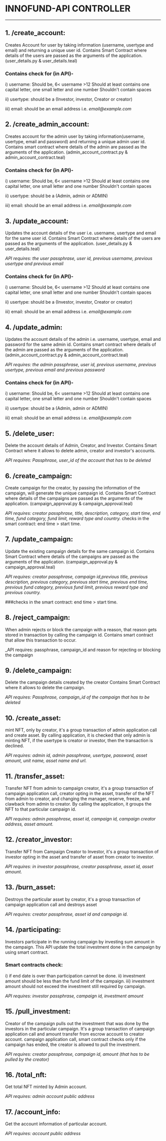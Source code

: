 
# **INNOFUND-API CONTROLLER**
---

## **1. /create_account:**
Creates Account for user by taking information (username, usertype and email) and returning a unique user id.
Contains Smart Contract where details of the users are passed as the arguments of the application. (user_details.py & user_details.teal)

### Contains check for (in API)-
i) username:
Should be, 6< username >12
Should at least contains one capital letter, one small letter and one number
Shouldn't contain spaces

ii) usertype:
should be a (Investor, investor, Creator or creator)

iii) email:
should be an email address i.e. _email@example.com_

## **2. /create_admin_account:**
Creates account for the admin user by taking information(username, usertype, email and password) and returning a unique admin user id.
Contains smart contract where details of the admin are passed as the arguments of the application. (admin_account_contract.py & admin_account_contract.teal)

### Contains check for (in API)-
i) username:
Should be, 6< username >12
Should at least contains one capital letter, one small letter and one number
Shouldn't contain spaces

ii) usertype:
should be a (Admin, admin or ADMIN)

iii) email:
should be an email address i.e. _email@example.com_

## **3. /update_account:**
Updates the account details of the user i.e. username, usertype and email for the same user id.
Contains Smart Contract where details of the users are passed as the arguments of the application. (user_details.py & user_details.teal)

_API requires: the user passphrase, user id, previous username, previous usertype and previous email_

### Contains check for (in API)-
i) username:
Should be, 6< username >12
Should at least contains one capital letter, one small letter and one number
Shouldn't contain spaces

ii) usertype:
should be a (Investor, investor, Creator or creator)

iii) email:
should be an email address i.e. _email@example.com_

## **4. /update_admin:**
Updates the account details of the admin i.e. username, usertype, email and password for the same admin id.
Contains smart contract where details of the admin are passed as the arguments of the application. (admin_account_contract.py & admin_account_contract.teal)

_API requires: the admin passphrase, user id, previous username, previous usertype, previous email and previous password_

### Contains check for (in API)-
i) username:
Should be, 6< username >12
Should at least contains one capital letter, one small letter and one number
Shouldn't contain spaces

ii) usertype:
should be a (Admin, admin or ADMIN)

iii) email:
should be an email address i.e. _email@example.com_

## **5. /delete_user:**
Delete the account details of Admin, Creator, and Investor.
Contains Smart Contract where it allows to delete admin, creator and investor's accounts.

_API requires: Passphrase, user_id of the account that has to be deleted_

## **6. /create_campaign:**
Create campaign for the creator, by passing the information of the campaign, will generate the unique campaign id.
Contains Smart Contract where details of the campaigns are passed as the arguments of the application. (campaign_approval.py & campaign_approval.teal)

_API requires: creator passphrase, title, description, category, start time, end time, fund category, fund limit, reward type and country._
checks in the smart contract: end time > start time.

## **7. /update_campaign:**
Update the existing campaign details for the same campaign id.
Contains Smart Contract where details of the campaigns are passed as the arguments of the application. (campaign_approval.py & campaign_approval.teal)

_API requires: creator passphrase, campaign id,previous title, previous description, previous category, previous start time, previous end time, previous fund category, previous fund limit, previous reward type and previous country._

###checks in the smart contract: end time > start time.

## **8. /reject_campaign:**
When admin rejects or block the campaign with a reason, that reason gets stored in transaction by calling the campaign id.
Contains smart contract that allow this transaction to occur.

_API requires: passphrase, campaign_id and reason for rejecting or blocking the campaign

## **9. /delete_campaign:**
Delete the campaign details created by the creator
Contains Smart Contract where it allows to delete the campaign.

_API requires: Passphrase, campaign_id of the campaign that has to be deleted_

## **10. /create_asset:**
mint NFT, only by creator, it's a group transaction of admin application call and create asset.
By calling application, it is checked that only admin is minting NFT, if the usertype is creator or investor, then the transaction is declined.

_API requires: admin id, admin passphrase, usertype, password, asset amount, unit name, asset name and url._

## **11. /transfer_asset:**
Transfer NFT from admin to campaign creator, it's a group transaction of campaign application call, creator opting in the asset, transfer of the NFT from admin to creator, and changing the manager, reserve, freeze, and clawback from admin to creator.
By calling the application, it groups the NFT to that particular campaign id.

_API requires: admin passphrase, asset id, campaign id, campaign creator address, asset amount._

## **12. /creator_investor:**
Transfer NFT from Campaign Creator to Investor, it's a group transaction of investor opting in the asset and transfer of asset from creator to investor.

_API requires: in investor passphrase, creator passphrase, asset id, asset amount._

## **13. /burn_asset:**
Destroys the particular asset by creator, it's a group transaction of campaign application call and destroys asset

_API requires: creator passphrase, asset id and campaign id._

## **14. /participating:**
Investors participate in the running campaign by investing sum amount in the campaign. This API update the total investment done in the campaign by using smart contract.

### Smart contracts check:
i) if end date is over than participation cannot be done.
ii) investment amount should be less than the fund limit of the campaign.
iii) investment amount should not exceed the investment still required by campaign.

_API requires: investor passphrase, campaign id, investment amount_

## **15. /pull_investment:**
Creator of the campaign pulls out the investment that was done by the investors in the particular campaign. It's a group transaction of campaign application call and amount transfer from escrow account to creator account.
campaign application call, smart contract checks only if the campaign has ended, the creator is allowed to pull the investment.

_API requires: creator passphrase, campaign id, amount (that has to be pulled by the creator)_

## **16. /total_nft:**
Get total NFT minted by Admin account.

_API requires: admin account public address_

## **17. /account_info:**
Get the account information of particular account.

_API requires: account public address_
